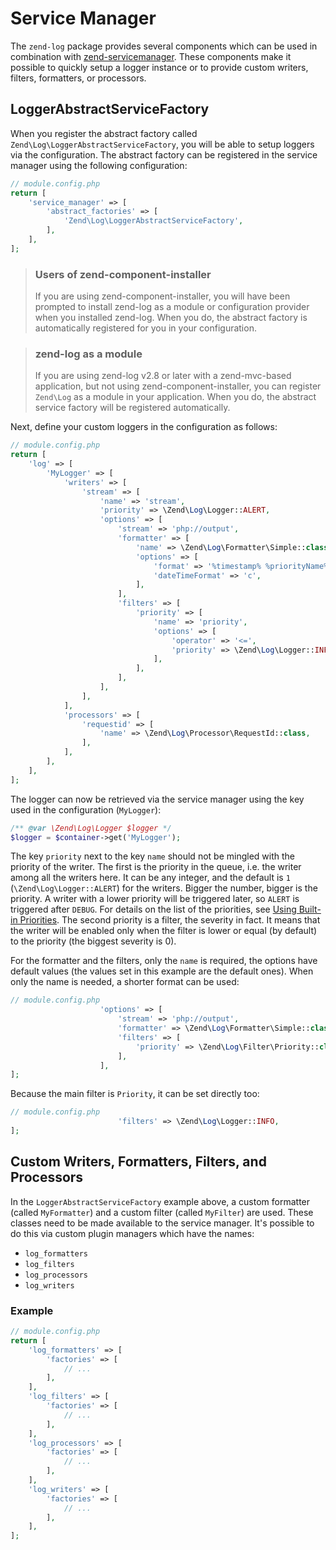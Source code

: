 # Service Manager

The `zend-log` package provides several components which can be used in 
combination with [zend-servicemanager](https://docs.zendframework.com/zend-servicemanager).
These components make it possible to quickly setup a logger instance or to
provide custom writers, filters, formatters, or processors.

## LoggerAbstractServiceFactory

When you register the abstract factory called `Zend\Log\LoggerAbstractServiceFactory`,
you will be able to setup loggers via the configuration. The abstract factory can be
registered in the service manager using the following configuration:

```php
// module.config.php
return [
    'service_manager' => [
        'abstract_factories' => [
            'Zend\Log\LoggerAbstractServiceFactory',
        ],
    ],
];
```

> ### Users of zend-component-installer
>
> If you are using zend-component-installer, you will have been prompted to
> install zend-log as a module or configuration provider when you installed
> zend-log. When you do, the abstract factory is automatically registered
> for you in your configuration.

> ### zend-log as a module
>
> If you are using zend-log v2.8 or later with a zend-mvc-based application,
> but not using zend-component-installer, you can register `Zend\Log` as a
> module in your application. When you do, the abstract service factory
> will be registered automatically.

Next, define your custom loggers in the configuration as follows:

```php
// module.config.php
return [
    'log' => [
        'MyLogger' => [
            'writers' => [
                'stream' => [
                    'name' => 'stream',
                    'priority' => \Zend\Log\Logger::ALERT,
                    'options' => [
                        'stream' => 'php://output',
                        'formatter' => [
                            'name' => \Zend\Log\Formatter\Simple::class,
                            'options' => [
                                'format' => '%timestamp% %priorityName% (%priority%): %message% %extra%',
                                'dateTimeFormat' => 'c',
                            ],
                        ],
                        'filters' => [
                            'priority' => [
                                'name' => 'priority',
                                'options' => [
                                    'operator' => '<=',
                                    'priority' => \Zend\Log\Logger::INFO,
                                ],
                            ],
                        ],
                    ],
                ],
            ],
            'processors' => [
                'requestid' => [
                    'name' => \Zend\Log\Processor\RequestId::class,
                ],
            ],
        ],
    ],
];
```

The logger can now be retrieved via the service manager using the key used in
the configuration (`MyLogger`):

```php
/** @var \Zend\Log\Logger $logger */ 
$logger = $container->get('MyLogger');
```

The key `priority` next to the key `name` should not be mingled with the
priority of the writer. The first is the priority in the queue, i.e. the writer
among all the writers here. It can be any integer, and the default is `1`
(`\Zend\Log\Logger::ALERT`) for the writers. Bigger the number, bigger is the
priority. A writer with a lower priority will be triggered later, so `ALERT` is
triggered after `DEBUG`. For details on the list of the priorities, see
[Using Built-in Priorities](https://docs.zendframework.com/zend-log/intro/#using-built-in-priorities).
The second priority is a filter, the severity in fact. It means that the writer
will be enabled only when the filter is lower or equal (by default) to the
priority (the biggest severity is 0).

For the formatter and the filters, only the `name` is required, the options have
default values (the values set in this example are the default ones). When only
the name is needed, a shorter format can be used:

```php
// module.config.php
                    'options' => [
                        'stream' => 'php://output',
                        'formatter' => \Zend\Log\Formatter\Simple::class,
                        'filters' => [
                            'priority' => \Zend\Log\Filter\Priority::class,
                        ],
                    ],
];
```

Because the main filter is `Priority`, it can be set directly too:

```php
// module.config.php
                        'filters' => \Zend\Log\Logger::INFO,
];
```

## Custom Writers, Formatters, Filters, and Processors

In the `LoggerAbstractServiceFactory` example above, a custom formatter (called
`MyFormatter`) and a custom filter (called `MyFilter`) are used. These classes
need to be made available to the service manager. It's possible to do this via
custom plugin managers which have the names:

- `log_formatters`
- `log_filters`
- `log_processors`
- `log_writers`

### Example

```php
// module.config.php
return [
    'log_formatters' => [
        'factories' => [
            // ...
        ],
    ],
    'log_filters' => [
        'factories' => [
            // ...
        ],
    ],
    'log_processors' => [
        'factories' => [
            // ...
        ],
    ],
    'log_writers' => [
        'factories' => [
            // ...
        ],
    ],
];
```
